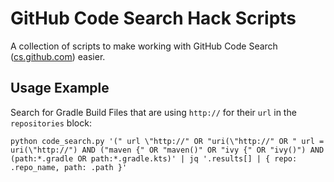 # GitHub Code Search Hack Scripts

A collection of scripts to make working with GitHub Code Search ([cs.github.com](https://cs.github.com)) easier.

## Usage Example

Search for Gradle Build Files that are using `http://` for their `url` in the `repositories` block:
```shell
python code_search.py '(" url \"http://" OR "uri(\"http://" OR " url = uri(\"http://") AND ("maven {" OR "maven()" OR "ivy {" OR "ivy()") AND (path:*.gradle OR path:*.gradle.kts)' | jq '.results[] | { repo: .repo_name, path: .path }'
```

